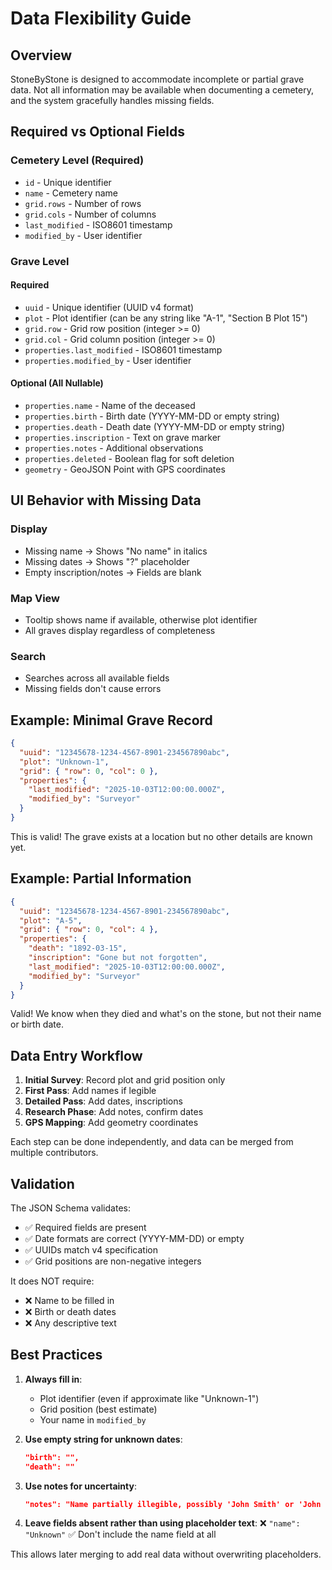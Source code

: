 # Data Flexibility Guide

## Overview

StoneByStone is designed to accommodate incomplete or partial grave data. Not all information may be available when documenting a cemetery, and the system gracefully handles missing fields.

## Required vs Optional Fields

### Cemetery Level (Required)

- `id` - Unique identifier
- `name` - Cemetery name
- `grid.rows` - Number of rows
- `grid.cols` - Number of columns
- `last_modified` - ISO8601 timestamp
- `modified_by` - User identifier

### Grave Level

#### Required

- `uuid` - Unique identifier (UUID v4 format)
- `plot` - Plot identifier (can be any string like "A-1", "Section B Plot 15")
- `grid.row` - Grid row position (integer >= 0)
- `grid.col` - Grid column position (integer >= 0)
- `properties.last_modified` - ISO8601 timestamp
- `properties.modified_by` - User identifier

#### Optional (All Nullable)

- `properties.name` - Name of the deceased
- `properties.birth` - Birth date (YYYY-MM-DD or empty string)
- `properties.death` - Death date (YYYY-MM-DD or empty string)
- `properties.inscription` - Text on grave marker
- `properties.notes` - Additional observations
- `properties.deleted` - Boolean flag for soft deletion
- `geometry` - GeoJSON Point with GPS coordinates

## UI Behavior with Missing Data

### Display

- Missing name → Shows "No name" in italics
- Missing dates → Shows "?" placeholder
- Empty inscription/notes → Fields are blank

### Map View

- Tooltip shows name if available, otherwise plot identifier
- All graves display regardless of completeness

### Search

- Searches across all available fields
- Missing fields don't cause errors

## Example: Minimal Grave Record

```json
{
  "uuid": "12345678-1234-4567-8901-234567890abc",
  "plot": "Unknown-1",
  "grid": { "row": 0, "col": 0 },
  "properties": {
    "last_modified": "2025-10-03T12:00:00.000Z",
    "modified_by": "Surveyor"
  }
}
```

This is valid! The grave exists at a location but no other details are known yet.

## Example: Partial Information

```json
{
  "uuid": "12345678-1234-4567-8901-234567890abc",
  "plot": "A-5",
  "grid": { "row": 0, "col": 4 },
  "properties": {
    "death": "1892-03-15",
    "inscription": "Gone but not forgotten",
    "last_modified": "2025-10-03T12:00:00.000Z",
    "modified_by": "Surveyor"
  }
}
```

Valid! We know when they died and what's on the stone, but not their name or birth date.

## Data Entry Workflow

1. **Initial Survey**: Record plot and grid position only
2. **First Pass**: Add names if legible
3. **Detailed Pass**: Add dates, inscriptions
4. **Research Phase**: Add notes, confirm dates
5. **GPS Mapping**: Add geometry coordinates

Each step can be done independently, and data can be merged from multiple contributors.

## Validation

The JSON Schema validates:

- ✅ Required fields are present
- ✅ Date formats are correct (YYYY-MM-DD) or empty
- ✅ UUIDs match v4 specification
- ✅ Grid positions are non-negative integers

It does NOT require:

- ❌ Name to be filled in
- ❌ Birth or death dates
- ❌ Any descriptive text

## Best Practices

1. **Always fill in**:
   - Plot identifier (even if approximate like "Unknown-1")
   - Grid position (best estimate)
   - Your name in `modified_by`

2. **Use empty string for unknown dates**:

   ```json
   "birth": "",
   "death": ""
   ```

3. **Use notes for uncertainty**:

   ```json
   "notes": "Name partially illegible, possibly 'John Smith' or 'John Smythe'"
   ```

4. **Leave fields absent rather than using placeholder text**:
   ❌ `"name": "Unknown"`
   ✅ Don't include the name field at all

This allows later merging to add real data without overwriting placeholders.
